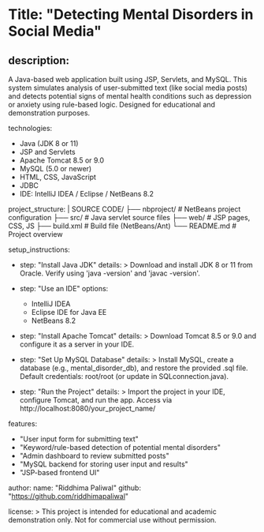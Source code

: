 # Title: "Detecting Mental Disorders in Social Media"
## description: 
  A Java-based web application built using JSP, Servlets, and MySQL. This system simulates analysis of user-submitted text
  (like social media posts) and detects potential signs of mental health conditions such as depression or anxiety using 
  rule-based logic. Designed for educational and demonstration purposes.

technologies:
  - Java (JDK 8 or 11)
  - JSP and Servlets
  - Apache Tomcat 8.5 or 9.0
  - MySQL (5.0 or newer)
  - HTML, CSS, JavaScript
  - JDBC
  - IDE: IntelliJ IDEA / Eclipse / NetBeans 8.2

project_structure: |
  SOURCE CODE/
  ├── nbproject/         # NetBeans project configuration
  ├── src/               # Java servlet source files
  ├── web/               # JSP pages, CSS, JS
  ├── build.xml          # Build file (NetBeans/Ant)
  └── README.md          # Project overview

setup_instructions:
  - step: "Install Java JDK"
    details: >
      Download and install JDK 8 or 11 from Oracle.
      Verify using 'java -version' and 'javac -version'.

  - step: "Use an IDE"
    options:
      - IntelliJ IDEA
      - Eclipse IDE for Java EE
      - NetBeans 8.2

  - step: "Install Apache Tomcat"
    details: >
      Download Tomcat 8.5 or 9.0 and configure it as a server in your IDE.

  - step: "Set Up MySQL Database"
    details: >
      Install MySQL, create a database (e.g., mental_disorder_db), and restore the provided .sql file.
      Default credentials: root/root (or update in SQLconnection.java).

  - step: "Run the Project"
    details: >
      Import the project in your IDE, configure Tomcat, and run the app.
      Access via http://localhost:8080/your_project_name/

features:
  - "User input form for submitting text"
  - "Keyword/rule-based detection of potential mental disorders"
  - "Admin dashboard to review submitted posts"
  - "MySQL backend for storing user input and results"
  - "JSP-based frontend UI"


author:
  name: "Riddhima Paliwal"
  github: "https://github.com/riddhimapaliwal"

license: >
  This project is intended for educational and academic demonstration only. Not for commercial use without permission.
